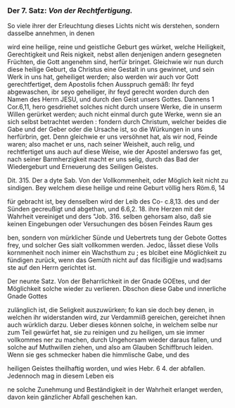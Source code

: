 <!--
OCR: content-0051.xml, content-0052.xml
Buchseite: 32,33
-->

### Der 7. Satz: *Von der Rechtfertigung.*


So viele ihrer der Erleuchtung dieses Lichts nicht wis derstehen, sondern dasselbe annehmen, in denen

wird eine heilige, reine und geistliche Geburt ges würket, welche Heiligkeit, Gerechtigkeit und Reis nigkeit, nebst allen denjenigen andern gesegneten Früchten, die Gott angenehm sind, herfür bringet. Gleichwie wir nun durch diese heilige Geburt, da Christus eine Gestalt in uns gewinnet, und sein Werk in uns hat, geheiliget werden; also werden wir auch vor Gott gerechtfertiget, dem Apostolis fchen Ausspruch gemäß: Ihr feyd abgewaschen, ibr seyo geheiliger, ihr feyd gerecht worden durch den Namen des Herrn JESU, und durch den Geist unsers Gottes. Dannens 1 Cor.6,11, hero gesdriehet solches nicht durch unsere Werke, die in unserm Willen gerürket werden; auch nicht einmal durch gute Werke, wenn sie an sich selbst betrachtet werden : fondern durch Christum, welcher beides die Gabe und der Geber oder die Ursache ist, so die Würkungen in uns herfürbrin, get. Denn gleichwie er uns versöhnet hat, als wir nod, Feinde waren; also machet er uns, nach seiner Weisheit, auch relig, und rechtfertiget uns auch auf diese Weise, wie der Apostel anderswo fas get, nach seiner Barmherzigkeit macht er uns selig, durch das Bad der Wiedergeburt und Erneuerung des Seiligen Geistes.

Dit. 315. Der a dyte Sab. Von der Vollkommenheit, oder Möglich
keit nicht zu sindigen. Bey welchem diese heilige und reine Geburt völlig hers Röm.6, 14

für gebracht ist, bey denselben wird der Leib des Co- c.8,13. des und der Sünden gecreußigt und abgethan, und 6.6,2. 18. ihre Herzen mit der Wahrheit vereiniget und ders "Job. 316. selben gehorsam also, daß sie keinen Eingebungen oder Versuchungen des bösen Feindes Raum ges

ben, sondern von mürklicher Sünde und Uebertrets tung der Gebote Gottes frey, und solcher Ges sialt vollkommen werden. Jedoc, låsset diese Volls kornmenheit noch inimer ein Wachsthum zu ; es blcibet eine Möglichkeit zu fündigen zurück, wenn das Gemüth nicht auf das filcißigjie und wad)sams ste auf den Herrn gerichtet ist.

Der neunte Satz. Von der Beharrlichkeit in der Gnade GOEtes, und der Möglichkeit solche wieder
zu verlieren. Dbschon diese Gabe und innerliche Gnade Gottes

zulänglich ist, die Seligkeit auszuwürken; fo kan sie doch bey denen, in welchen ihr widerstanden wird, zur Verdammiiß gereichen, gereichet ihnen auch würklich darzu. Ueber dieses können solche, in welchem selbe nur zum Teil gewürfet hat, sie zu reinigen und zu heiligen, um sie immer vollkommes ner zu machen, durch Ungehorsam wieder daraus fallen, und solche auf Muthwillen ziehen, und also am Glauben Schiffbruch leiden. Wenn sie ges schmecker haben die himmlische Gabe, und des

heiligen Geistes theilhaftig worden, und wies Hebr. 6 4. der abfallen. Jedennoch mag in diesem Leben eis

ne solche Zunehmung und Beständigkeit in der
Wahrheit erlanget werden, davon kein gänzlicher
Abfall geschehen kan.
